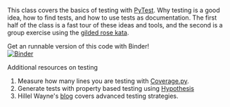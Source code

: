 This class covers the basics of testing with [PyTest](https://docs.pytest.org/en/latest/).  Why testing is a good idea, how to find tests, and how to use tests as documentation.  The first half of the class is a fast tour of these ideas and tools, and the second is a group exercise using the [gilded rose kata](https://github.com/emilybache/GildedRose-Refactoring-Kata).

Get an runnable version of this code with Binder!  
[![Binder](https://mybinder.org/badge_logo.svg)](https://mybinder.org/v2/gh/jgarst/tests-class/master)

Additional resources on testing
1. Measure how many lines you are testing with [Coverage.py](https://coverage.readthedocs.io).
2. Generate tests with property based testing using [Hypothesis](https://hypothesis.readthedocs.io/en/latest/)
3. Hillel Wayne's [blog](https://www.hillelwayne.com/post/a-bunch-of-tests/) covers advanced testing strategies.
